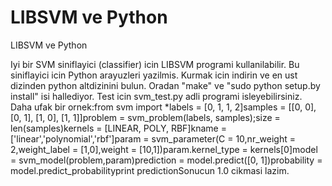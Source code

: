 # LIBSVM ve Python


LIBSVM ve Python



Iyi bir SVM siniflayici (classifier) icin LIBSVM programi kullanilabilir. Bu siniflayici icin Python arayuzleri yazilmis. Kurmak icin indirin ve en ust dizinden python altdizinini bulun. Oradan "make" ve "sudo python setup.by install" isi hallediyor. Test icin svm_test.py adli programi isleyebilirsiniz. Daha ufak bir ornek:from svm import *labels = [0, 1, 1, 2]samples = [[0, 0], [0, 1], [1, 0], [1, 1]]problem = svm_problem(labels, samples);size = len(samples)kernels = [LINEAR, POLY, RBF]kname = ['linear','polynomial','rbf']param = svm_parameter(C = 10,nr_weight = 2,weight_label = [1,0],weight = [10,1])param.kernel_type = kernels[0]model = svm_model(problem,param)prediction = model.predict([0, 1])probability = model.predict_probabilityprint predictionSonucun 1.0 cikmasi lazim.




